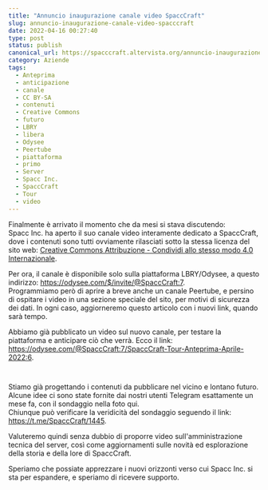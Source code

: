 ```yaml
---
title: "Annuncio inaugurazione canale video SpaccCraft"
slug: annuncio-inaugurazione-canale-video-spacccraft
date: 2022-04-16 00:27:40
type: post
status: publish
canonical_url: https://spacccraft.altervista.org/annuncio-inaugurazione-canale-video-spacccraft/174/
category: Aziende
tags: 
  - Anteprima
  - anticipazione
  - canale
  - CC BY-SA
  - contenuti
  - Creative Commons
  - futuro
  - LBRY
  - libera
  - Odysee
  - Peertube
  - piattaforma
  - primo
  - Server
  - Spacc Inc.
  - SpaccCraft
  - Tour
  - video
---
```


<!-- wp:paragraph -->
<p>Finalmente è arrivato il momento che da mesi si stava discutendo:<br>Spacc Inc. ha aperto il suo canale video interamente dedicato a SpaccCraft, dove i contenuti sono tutti ovviamente rilasciati sotto la stessa licenza del sito web: <a href="http://creativecommons.org/licenses/by-sa/4.0/">Creative Commons Attribuzione - Condividi allo stesso modo 4.0 Internazionale</a>.</p>
<!-- /wp:paragraph -->

<!-- wp:paragraph -->
<p>Per ora, il canale è disponibile solo sulla piattaforma LBRY/Odysee, a questo indirizzo: <a href="https://odysee.com/$/invite/@SpaccCraft:7" target="_blank" rel="noreferrer noopener">https://odysee.com/$/invite/@SpaccCraft:7</a>.<br>Programmiamo però di aprire a breve anche un canale Peertube, e persino di ospitare i video in una sezione speciale del sito, per motivi di sicurezza dei dati. In ogni caso, aggiorneremo questo articolo con i nuovi link, quando sarà tempo.</p>
<!-- /wp:paragraph -->

<!-- wp:paragraph -->
<p>Abbiamo già pubblicato un video sul nuovo canale, per testare la piattaforma e anticipare ciò che verrà. Ecco il link: <a href="https://odysee.com/@SpaccCraft:7/SpaccCraft-Tour-Anteprima-Aprile-2022:6" target="_blank" rel="noreferrer noopener">https://odysee.com/@SpaccCraft:7/SpaccCraft-Tour-Anteprima-Aprile-2022:6</a>.</p>
<!-- /wp:paragraph -->

<!-- wp:image {"id":175,"sizeSlug":"large","linkDestination":"custom"} -->
<figure class="wp-block-image size-large"><a href="https://odysee.com/@SpaccCraft:7/SpaccCraft-Tour-Anteprima-Aprile-2022:6" target="_blank" rel="noopener"><img src="https://spacccraft.altervista.org/wp-content/uploads/2022/04/Schermata-da-2022-04-16-00-12-16-960x742.png" alt="" class="wp-image-175"/></a></figure>
<!-- /wp:image -->

<!-- wp:media-text {"mediaPosition":"right","mediaId":176,"linkDestination":"custom","mediaType":"image"} -->
<div class="wp-block-media-text alignwide has-media-on-the-right is-stacked-on-mobile"><figure class="wp-block-media-text__media"><a href="https://t.me/SpaccCraft/1445" target="_blank" rel="noopener"><img src="https://spacccraft.altervista.org/wp-content/uploads/2022/04/Schermata-da-2022-04-16-00-18-29.png" alt="" class="wp-image-176 size-full"/></a></figure><div class="wp-block-media-text__content"><!-- wp:paragraph -->
<p>Stiamo già progettando i contenuti da pubblicare nel vicino e lontano futuro. Alcune idee ci sono state fornite dai nostri utenti Telegram esattamente un mese fa, con il sondaggio nella foto qui.<br>Chiunque può verificare la veridicità del sondaggio seguendo il link: <a href="https://t.me/SpaccCraft/1445" target="_blank" rel="noreferrer noopener">https://t.me/SpaccCraft/1445</a>.</p>
<!-- /wp:paragraph -->

<!-- wp:paragraph -->
<p>Valuteremo quindi senza dubbio di proporre video sull'amministrazione tecnica del server, così come aggiornamenti sulle novità ed esplorazione della storia e della lore di SpaccCraft.</p>
<!-- /wp:paragraph --></div></div>
<!-- /wp:media-text -->

<!-- wp:paragraph -->
<p>Speriamo che possiate apprezzare i nuovi orizzonti verso cui Spacc Inc. si sta per espandere, e speriamo di ricevere supporto.</p>
<!-- /wp:paragraph -->

